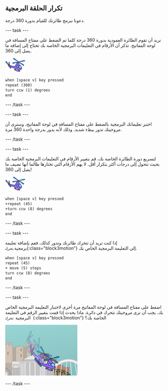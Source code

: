 ## تكرار الحلقة البرمجية

دعونا نبرمج طائرتك للقيام بدورة 360 درجة.

--- task ---

نريد أن تقوم الطائرة العمودية بدورة 360 درجة كلما تم الضغط على مفتاح المسافة في لوحة المفاتيح. تذكر أن الأرقام في التعليمات البرمجية الخاصة بك تحتاج إلى إضافة ما يصل إلى 360.

![كائن الطائرة العامودية](images/helicopter-sprite.png)

```blocks3
when [space v] key pressed
repeat (360)
turn ccw (1) degrees
end
```

--- /task ---

--- task ---

اختبر تعليماتك البرمجية بالضغط على مفتاح المسافة في لوحة المفاتيح، وسترى أن مروحيتك تدور ببطء شديد. وذلك لأنه يدور بدرجة واحدة 360 مرة.

--- /task ---

--- task ---

لتسريع دورة الطائرة الخاصة بك، قم بتغيير الأرقام في التعليمات البرمجية الخاصة بك بحيث تتحول إلى درجات أكثر بتكرار أقل. لا يهم الأرقام التي تختارها طالما أنها تضيف ما يصل إلى 360!

![كائن الطائرة العامودية](images/helicopter-sprite.png)

```blocks3
when [space v] key pressed
+repeat (45)
+turn ccw (8) degrees
end
```

--- /task ---

--- task ---

إذا كنت تريد أن تتحرك طائرتك وتدور كذلك، فقم بإضافة تعليمة برمجية`تحرك`{:class="block3motion"} إلى التعليمة البرمجية الخاص بك.

```blocks3
when [space v] key pressed
repeat (45)
+ move (5) steps
turn ccw (8) degrees
end
```

--- /task ---

--- task ---

اضغط على مفتاح المسافة في لوحة المفاتيح مرة أخرى لاختبار التعليمة البرمجية الخاص بك. يجب أن ترى مروحيتك تتحرك في دائرة. ماذا يحدث إذا قمت بتغيير الرقم في التعليمة البرمجية `تحرك `{:class="block3motion"} الخاصة بك؟

![دوران الطائرة العامودية](images/toys-helicopter-360-move-test.png)

--- /task ---

